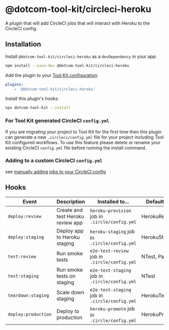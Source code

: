 # @dotcom-tool-kit/circleci-heroku

A plugin that will add CircleCI jobs that will interact with Heroku to the CircleCI config.

## Installation

Install `@dotcom-tool-kit/circleci-heroku` as a `devDependency` in your app:

```sh
npm install --save-dev @dotcom-tool-kit/circleci-heroku
```

Add the plugin to your [Tool Kit configuration](https://github.com/financial-times/dotcom-tool-kit/blob/main/readme.md#configuration):

```yaml
plugins:
	- '@dotcom-tool-kit/circleci-heroku'
```

Install this plugin's hooks:

```sh
npx dotcom-tool-kit --install
```

### For Tool Kit generated CircleCI `config.yml`

If you are migrating your project to Tool Kit for the first time then this plugin can generate a new `.circleci/config.yml` file for your project including Tool Kit configured workflows. To use this feature please delete or rename your existing CircleCI `config.yml` file before running the install command.

### Adding to a custom CircleCI `config.yml`

see [manually adding jobs to your CircleCI config](https://github.com/Financial-Times/dotcom-tool-kit/tree/main/orb#manually)

## Hooks

| Event | Description | Installed to...| Default Tasks
|-|-|-|-|
| `deploy:review` | Create and test Heroku review app | `heroku-provision` job in `.circle/config.yml` | HerokuReview |
| `deploy:staging` | Deploy app to Heroku staging | `heroku-staging` job in `.circle/config.yml` | HerokuStaging |
| `test:review` | Run smoke tests | `e2e-test-review` job in `.circle/config.yml` | NTest, Pa11y |
| `test:staging` | Run smoke tests on staging | `e2e-test-staging` job in `.circle/config.yml` | NTest |
| `teardown:staging` | Scale down staging | `e2e-test-staging` job in `.circle/config.yml` | HerokuTeardown |
| `deploy:production` | Deploy to production | `heroku-promote` job in `.circle/config.yml` | HerokuProduction |
